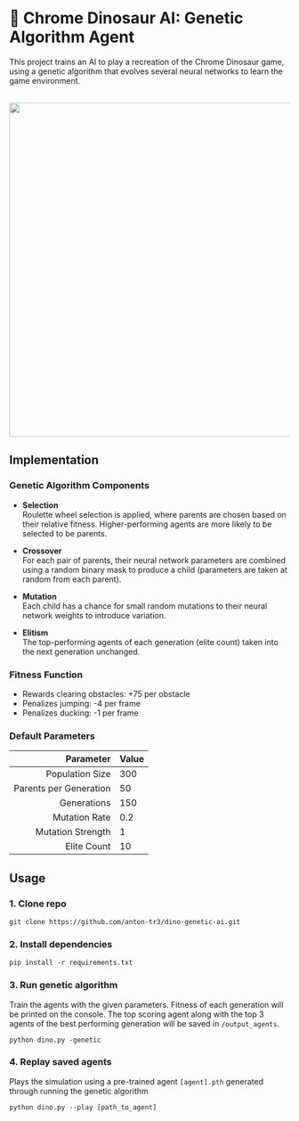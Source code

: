 # 🦖 Chrome Dinosaur AI: Genetic Algorithm Agent
This project trains an AI to play a recreation of the Chrome Dinosaur game, using a genetic algorithm that evolves several neural networks to learn the game environment. 
<br><br>
<p align="center">
  <img src="https://github.com/user-attachments/assets/6d1df4ff-f0d4-4c5f-8217-60a0e24f1a53" width="600"/>
</p>

## Implementation

### Genetic Algorithm Components
- **Selection**  
Roulette wheel selection is applied, where parents are chosen based on their relative fitness. Higher-performing agents are more likely to be selected to be parents.

- **Crossover**  
For each pair of parents, their neural network parameters are combined using a random binary mask to produce a child (parameters are taken at random from each parent).

- **Mutation**  
Each child has a chance for small random mutations to their neural network weights to introduce variation.

- **Elitism**  
The top-performing agents of each generation (elite count) taken into the next generation unchanged.

### Fitness Function
- Rewards clearing obstacles: +75 per obstacle
- Penalizes jumping: -4 per frame
- Penalizes ducking: -1 per frame

### Default Parameters
|              Parameter | Value |
| ---------------------: | :---- |
|        Population Size | 300   |
| Parents per Generation | 50    |
|            Generations | 150   |
|          Mutation Rate | 0.2   |
|      Mutation Strength | 1     |
|            Elite Count | 10    |

## Usage
### 1. Clone repo
 ```
 git clone https://github.com/anton-tr3/dino-genetic-ai.git
 ```

### 2. Install dependencies
```
pip install -r requirements.txt
```

### 3. Run genetic algorithm
Train the agents with the given parameters. Fitness of each generation will be printed on the console. The top scoring agent along with the top 3 agents of the best performing generation will be saved in `/output_agents`.
```
python dino.py -genetic
```

### 4. Replay saved agents
Plays the simulation using a pre-trained agent `[agent].pth` generated through running the genetic algorithm
```
python dino.py --play [path_to_agent]
```
